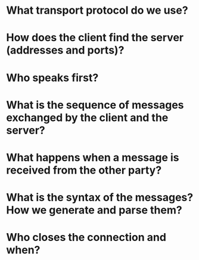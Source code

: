 # What transport protocol do we use?
  
# How does the client find the server (addresses and ports)?
   
# Who speaks first?
 
# What is the sequence of messages exchanged by the client and the server?
    
# What happens when a message is received from the other party?
  
# What is the syntax of the messages? How we generate and parse them?
    
# Who closes the connection and when?

